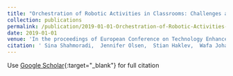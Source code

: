 ```yaml
---
title: "Orchestration of Robotic Activities in Classrooms: Challenges and Opportunities"
collection: publications
permalink: /publication/2019-01-01-Orchestration-of-Robotic-Activities-in-Classrooms-Challenges-and-Opportunities
date: 2019-01-01
venue: 'In the proceedings of European Conference on Technology Enhanced Learning'
citation: ' Sina Shahmoradi,  Jennifer Olsen,  Stian Haklev,  Wafa Johal,  Utku Norman,  Jauwairia Nasir,  Pierre Dillenbourg, &quot;Orchestration of Robotic Activities in Classrooms: Challenges and Opportunities.&quot; In the proceedings of European Conference on Technology Enhanced Learning, 2019.'
---
```

Use [Google Scholar](https://scholar.google.com/scholar?q=Orchestration+of+Robotic+Activities+in+Classrooms:+Challenges+and+Opportunities){:target="_blank"} for full citation
